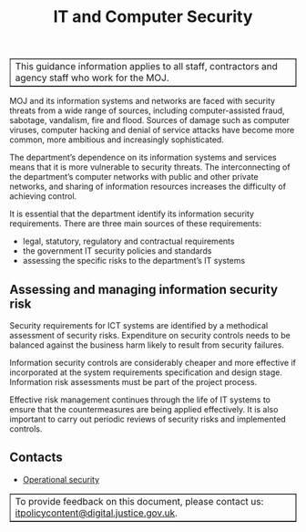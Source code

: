 ﻿---
title: IT and Computer Security
---

<table border='1'>
<tr>
<td>This guidance information applies to all staff, contractors and agency staff who work for the MOJ.</td>
</tr>
</table>

MOJ and its information systems and networks are faced with security threats from a wide range of sources, including computer-assisted fraud, sabotage, vandalism, fire and flood. Sources of damage such as computer viruses, computer hacking and denial of service attacks have become more common, more ambitious and increasingly sophisticated.

The department’s dependence on its information systems and services means that it is more vulnerable to security threats. The interconnecting of the department’s computer networks with public and other private networks, and sharing of information resources increases the difficulty of achieving control. 

It is essential that the department identify its information security requirements. There are three main sources of these requirements:

* legal, statutory, regulatory and contractual requirements
* the government IT security policies and standards
* assessing the specific risks  to the department’s IT systems

## Assessing and managing information security risk

Security requirements for ICT systems are identified by a methodical assessment of security risks. Expenditure on security controls needs to be balanced against the business harm likely to result from security failures.

Information security controls are considerably cheaper and more effective if incorporated at the system requirements specification and design stage. Information risk assessments must be part of the project process.

Effective risk management continues through the life of IT systems to ensure that the countermeasures are being applied effectively. It is also important to carry out periodic reviews of security risks and implemented controls.

## Contacts

* [Operational security](mailto:operationalsecurityteam@justice.gsi.gov.uk)


<table border='1'>
<tr>
<td>To provide feedback on this document, please contact us: <a href="mailto:itpolicycontent@digital.justice.gov.uk?subject=it-and-computer-security">itpolicycontent@digital.justice.gov.uk</a>.</td>
</tr>
</table>
